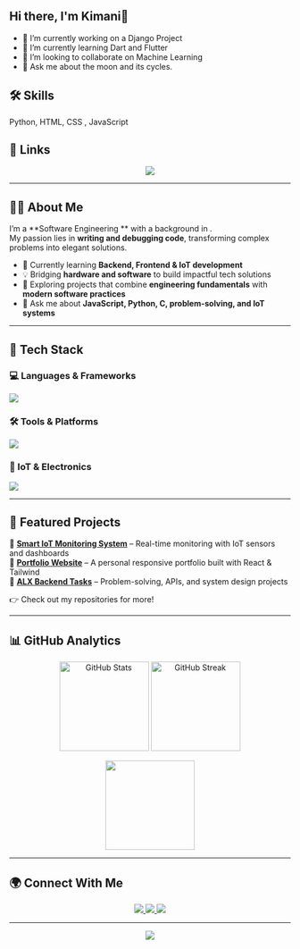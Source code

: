 ## Hi there, I'm Kimani👋
- 🔭 I’m currently working on a Django Project 
- 🌱 I’m currently learning  Dart and Flutter
- 👯 I’m looking to collaborate on Machine Learning 
- 💬 Ask me about the moon and its cycles.

## 🛠 Skills
Python, HTML, CSS , JavaScript
  
## 🔗 Links
<!-- Profile Banner -->
<p align="center">
  <img src="https://capsule-render.vercel.app/api?type=waving&color=gradient&height=220&section=header&text=Hi%20there!%20👋%20I'm%20Aurelia&fontSize=40&fontAlignY=35&desc=Software%20Engineer%20|%20Electronics%20Engineer%20|%20IoT%20Enthusiast&descAlignY=55&descAlign=50" />
</p>

---

## 👩‍💻 About Me  

I’m a **Software Engineering ** with a background in .  
My passion lies in **writing and debugging code**, transforming complex problems into elegant solutions.  

- 🌱 Currently learning **Backend, Frontend & IoT development**  
- 💡 Bridging **hardware and software** to build impactful tech solutions  
- 🔭 Exploring projects that combine **engineering fundamentals** with **modern software practices**  
- 💬 Ask me about **JavaScript, Python, C, problem-solving, and IoT systems**  

---

## 🚀 Tech Stack  

### 💻 Languages & Frameworks  
<p align="left">
  <img src="https://skillicons.dev/icons?i=python,js,html,css,react,nodejs,express,c" />
</p>

### 🛠 Tools & Platforms  
<p align="left">
  <img src="https://skillicons.dev/icons?i=git,github,linux,vscode,docker,figma" />
</p>

### 🔌 IoT & Electronics  
<p align="left">
  <img src="https://skillicons.dev/icons?i=arduino,raspberrypi" />  
</p>

---

## 📂 Featured Projects  

🔹 **[Smart IoT Monitoring System](#)** – Real-time monitoring with IoT sensors and dashboards  
🔹 **[Portfolio Website](#)** – A personal responsive portfolio built with React & Tailwind  
🔹 **[ALX Backend Tasks](#)** – Problem-solving, APIs, and system design projects  

👉 Check out my repositories for more!  

---

## 📊 GitHub Analytics  

<p align="center">
  <img src="https://github-readme-stats.vercel.app/api?username=YOUR_USERNAME&show_icons=true&theme=radical" alt="GitHub Stats" height="160"/>
  <img src="https://github-readme-streak-stats.herokuapp.com/?user=YOUR_USERNAME&theme=radical" alt="GitHub Streak" height="160"/>
</p>  

<p align="center">
  <img src="https://github-readme-stats.vercel.app/api/top-langs/?username=YOUR_USERNAME&layout=compact&theme=radical" height="160"/>
</p>

---

## 🌍 Connect With Me  

<p align="center">
  <a href="https://www.linkedin.com/in/aurelia-bett/" target="_blank">
    <img src="https://img.shields.io/badge/LinkedIn-0A66C2?style=for-the-badge&logo=linkedin&logoColor=white"/>
  </a>
  <a href="mailto:cbettaurelia@gmail.com">
    <img src="https://img.shields.io/badge/Email-D14836?style=for-the-badge&logo=gmail&logoColor=white"/>
  </a>
  <a href="https://YOUR_PORTFOLIO_URL/" target="_blank">
    <img src="https://img.shields.io/badge/Portfolio-000000?style=for-the-badge&logo=vercel&logoColor=white"/>
  </a>
</p>  

---
	
<p align="center">
  <img src="https://capsule-render.vercel.app/api?type=waving&color=gradient&height=120&section=footer"/>
</p>






